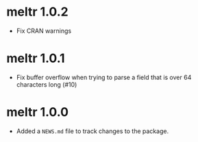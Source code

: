 # meltr 1.0.2

* Fix CRAN warnings

# meltr 1.0.1

* Fix buffer overflow when trying to parse a field that is over 64 characters long (#10)

# meltr 1.0.0

* Added a `NEWS.md` file to track changes to the package.
